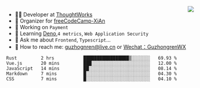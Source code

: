 <img align="right" src="https://github-readme-stats.vercel.app/api?username=guzhongren&show_icons=true&icon_color=805AD5&text_color=000&bg_color=ffffff&hide_title=true" />

- 👨‍💻  Developer at [ThoughtWorks](https://thoughtworks.com)
- 🏢 Organizer for [freeCodeCamp-XiAn](https://github.com/orgs/freeCodeCamp-XiAn)
- 🔭 Working on `Payment`
- 🌱 Learning [Deno](https://deno.land/),`4 metrics`,  `Web Application Security`
- 💬 Ask me about `Frontend`, `Typescript`...
- 🔎 How to reach me: [guzhognren@live.cn](guzhognren@live.cn) or [Wechat：GuzhongrenWX]()

<!--START_SECTION:waka-->
```text
Rust         2 hrs           █████████████████▒░░░░░░░   69.93 % 
Vue.js       20 mins         ███░░░░░░░░░░░░░░░░░░░░░░   12.00 % 
JavaScript   14 mins         ██░░░░░░░░░░░░░░░░░░░░░░░   08.14 % 
Markdown     7 mins          █░░░░░░░░░░░░░░░░░░░░░░░░   04.30 % 
CSS          7 mins          █░░░░░░░░░░░░░░░░░░░░░░░░   04.10 % 
```
<!--END_SECTION:waka-->

